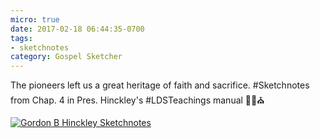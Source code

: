 ```yaml
---
micro: true
date: 2017-02-18 06:44:35-0700
tags:
- sketchnotes
category: Gospel Sketcher
---
```


The pioneers left us a great heritage of faith and sacrifice. #Sketchnotes from Chap. 4 in Pres. Hinckley's #LDSTeachings manual ✍🏼⛪️

[![Gordon B Hinckley Sketchnotes](https://media.bennorris.org/images/gospelsketcher/uploads/2018/327cccd36e.jpg)](https://media.bennorris.org/images/gospelsketcher/uploads/2018/327cccd36e.jpg)
